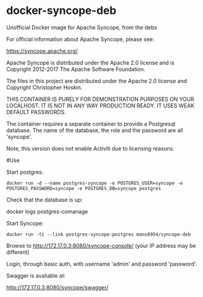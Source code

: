# docker-syncope-deb
Unofficial Docker image for Apache Syncope, from the debs

For official information about Apache Syncope, please see:

https://syncope.apache.org/

Apache Syncope is distributed under the Apache 2.0 license and is Copyright 2012-2017 The Apache Software Foundation.

The files in this project are distributed under the Apache 2.0 license and Copyright Christopher Hoskin.

THIS CONTAINER IS PURELY FOR DEMONSTRATION PURPOSES ON YOUR LOCALHOST. IT IS NOT IN ANY WAY PRODUCTION READY. IT USES WEAK DEFAULT PASSWORDS.

The container requires a separate container to provide a Postgresql database. The name of the database, the role and the password are all 'syncope'.

Note, this version does not enable Activiti due to licensing reasons.

#Use

Start postgres:

```docker run -d --name postgres-syncope -e POSTGRES_USER=syncope -e POSTGRES_PASSWORD=syncope -e POSTGRES_DB=syncope postgres```

Check that the database is up:

docker logs postgres-comanage

Start Syncope:

```docker run -ti --link postgres-syncope:postgres mans0954/syncope-deb```

Browse to http://172.17.0.3:8080/syncope-console/ (your IP address may be different)

Login, through basic auth, with username 'admin' and password 'password'.

Swagger is avaliable at:

http://172.17.0.3:8080/syncope/swagger/


